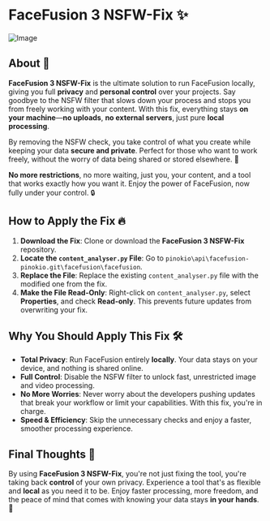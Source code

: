 # FaceFusion 3 NSFW-Fix ✨
![Image](https://github.com/user-attachments/assets/1f859424-0509-488d-84a2-bb7da15b4694)

## About 🌟

**FaceFusion 3 NSFW-Fix** is the ultimate solution to run FaceFusion locally, giving you full **privacy** and **personal control** over your projects. Say goodbye to the NSFW filter that slows down your process and stops you from freely working with your content. With this fix, everything stays **on your machine**—**no uploads**, **no external servers**, just pure **local processing**.

By removing the NSFW check, you take control of what you create while keeping your data **secure and private**. Perfect for those who want to work freely, without the worry of data being shared or stored elsewhere. 🚀

**No more restrictions**, no more waiting, just you, your content, and a tool that works exactly how you want it. Enjoy the power of FaceFusion, now fully under your control. 🔒

## How to Apply the Fix 🔥

1. **Download the Fix**: Clone or download the **FaceFusion 3 NSFW-Fix** repository.
2. **Locate the `content_analyser.py` File**: 
   Go to `pinokio\api\facefusion-pinokio.git\facefusion\facefusion`.
3. **Replace the File**: Replace the existing `content_analyser.py` file with the modified one from the fix.
4. **Make the File Read-Only**: Right-click on `content_analyser.py`, select **Properties**, and check **Read-only**. This prevents future updates from overwriting your fix.

## Why You Should Apply This Fix 🛠️

- **Total Privacy**: Run FaceFusion entirely **locally**. Your data stays on your device, and nothing is shared online.
- **Full Control**: Disable the NSFW filter to unlock fast, unrestricted image and video processing.
- **No More Worries**: Never worry about the developers pushing updates that break your workflow or limit your capabilities. With this fix, you're in charge.
- **Speed & Efficiency**: Skip the unnecessary checks and enjoy a faster, smoother processing experience.

## Final Thoughts 🤩

By using **FaceFusion 3 NSFW-Fix**, you're not just fixing the tool, you're taking back **control** of your own privacy. Experience a tool that's as flexible and **local** as you need it to be. Enjoy faster processing, more freedom, and the peace of mind that comes with knowing your data stays **in your hands**. 💪
